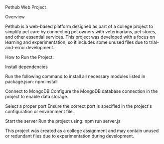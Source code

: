 Pethub Web Project

Overview

Pethub is a web-based platform designed as part of a college project to simplify pet care by connecting pet owners with veterinarians, pet stores, and other essential services. This project was developed with a focus on learning and experimentation, so it includes some unused files due to trial-and-error development.


How to Run the Project:

Install dependencies

Run the following command to install all necessary modules listed in package.json:
npm install

Connect to MongoDB
Configure the MongoDB database connection in the project to enable data storage.

Select a proper port
Ensure the correct port is specified in the project's configuration or environment file.

Start the server
Run the project using:
npm run server.js

This project was created as a college assignment and may contain unused or redundant files due to experimentation during development.
